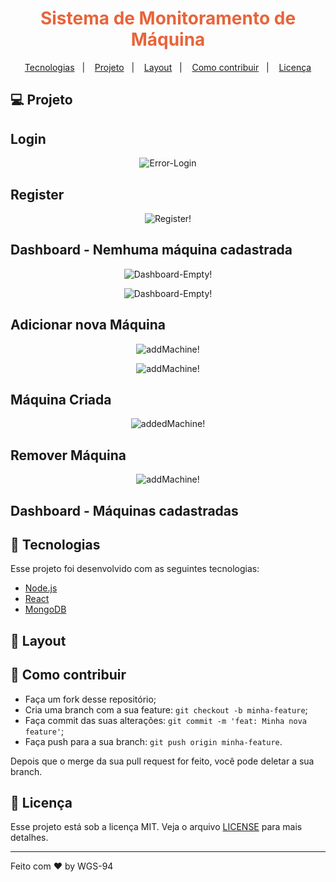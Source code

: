 <h1 align="center" style="color: #E8643A" color="orange">
    Sistema de Monitoramento de Máquina
</h1>

<p align="center">
  <a href="#s">Tecnologias</a>&nbsp;&nbsp;&nbsp;|&nbsp;&nbsp;&nbsp;
  <a href="#-projeto">Projeto</a>&nbsp;&nbsp;&nbsp;|&nbsp;&nbsp;&nbsp;
  <a href="#-layout">Layout</a>&nbsp;&nbsp;&nbsp;|&nbsp;&nbsp;&nbsp;
  <a href="#-como-contribuir">Como contribuir</a>&nbsp;&nbsp;&nbsp;|&nbsp;&nbsp;&nbsp;
  <a href="#memo-licença">Licença</a>
</p>

## 💻 Projeto

<!-- O Ecoleta é um marketplace que ajuda pessoas a encontrarem pontos de coleta de resíduos de forma eficiente. -->

## Login

<p align="center">
  <img src="https://user-images.githubusercontent.com/87288949/174227850-f9135051-cc9c-4e31-8c5d-c402b96ca5f5.PNG" alt="Error-Login" />
</p>
<!-- <p align="center">
  <img src="https://user-images.githubusercontent.com/87288949/174227414-53f79ebe-c3da-474e-b2ad-fd9a026c7c37.PNG" alt="Login" />
</p> -->

## Register

<p align="center">
  <img src="https://user-images.githubusercontent.com/87288949/174227417-c028926c-4759-4071-ac34-c0906c2b7b3d.PNG" alt="Register!" />
</p>

## Dashboard - Nemhuma máquina cadastrada
<p align="center">
  <img src="https://user-images.githubusercontent.com/87288949/174226714-fe15451b-1a20-4a8f-97ff-2a383df745b3.PNG" alt="Dashboard-Empty!" />
</p>
<p align="center">
  <img src="https://user-images.githubusercontent.com/87288949/174423668-18748c8e-0945-4693-b357-3bd5ebe634f8.PNG" alt="Dashboard-Empty!" />
</p>

## Adicionar nova Máquina
<p align="center">
  <img src="https://user-images.githubusercontent.com/87288949/174423667-dfdf11ac-32b1-459d-8338-a78cacd90366.PNG" alt="addMachine!" />
</p>
<p align="center">
  <img src="https://user-images.githubusercontent.com/87288949/174423888-90aa320a-23ca-410f-9e16-b69672af43ac.PNG" alt="addMachine!" />
</p>

## Máquina Criada
<p align="center">
  <img src="https://user-images.githubusercontent.com/87288949/174463309-e1a4ae63-0e53-4df9-9c8d-31608ca41bf9.PNG" alt="addedMachine!" />
</p>

## Remover Máquina
<p align="center">
  <img src="https://user-images.githubusercontent.com/87288949/174463308-4e0c46f3-156b-4f12-b07e-a76ee16029f5.PNG" alt="addMachine!" />
</p>

## Dashboard - Máquinas cadastradas
<!-- <p align="center">
  <img src="https://user-images.githubusercontent.com/87288949/174463308-4e0c46f3-156b-4f12-b07e-a76ee16029f5.PNG" alt="addMachine!" />
</p> -->

## 🚀 Tecnologias

Esse projeto foi desenvolvido com as seguintes tecnologias:

- [Node.js](https://nodejs.org/en/)
- [React](https://reactjs.org)
- [MongoDB](https://www.mongodb.com/)

## 🔖 Layout

<!-- Você pode visualizar o layout do projeto através [desse link](https://www.figma.com/file/9TlOcj6l7D05fZhU12xWT3/Ecoleta-Booster?node-id=0%3A1). Lembrando que você  precisa ter uma conta no [Figma](http://figma.com/) para acessá-lo. -->

## 🤔 Como contribuir

- Faça um fork desse repositório;
- Cria uma branch com a sua feature: `git checkout -b minha-feature`;
- Faça commit das suas alterações: `git commit -m 'feat: Minha nova feature'`;
- Faça push para a sua branch: `git push origin minha-feature`.

Depois que o merge da sua pull request for feito, você pode deletar a sua branch.

## :memo: Licença

Esse projeto está sob a licença MIT. Veja o arquivo [LICENSE](LICENSE.md) para mais detalhes.

---

Feito com ♥ by WGS-94
